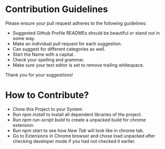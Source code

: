 # Contribution Guidelines

Please ensure your pull request adheres to the following guidelines:

- Suggested Github Profile READMEs should be beautiful or stand out in some way.
- Make an individual pull request for each suggestion.
- Can suggest for different categories as well.
- Start the Name with a capital.
- Check your spelling and grammar.
- Make sure your text editor is set to remove trailing whitespace.

Thank you for your suggestions!

# How to Contribute?

- Clone this Project to your System
- Run _npm install_ to install all dependent libraries of the project.
- Run _npm run-script build_ to create a unpacked build for chrome extension.
- Run _npm start_ to see how _New Tab_ will look like in chrome tab.
- Go to Extensions in Chrome browser and chose load unpacked after checking developer mode if you had not checked it earlier.
